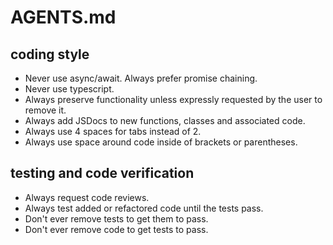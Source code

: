 # AGENTS.md

## coding style
- Never use async/await. Always prefer promise chaining.
- Never use typescript.
- Always preserve functionality unless expressly requested by the user to remove it.
- Always add JSDocs to new functions, classes and associated code.
- Always use 4 spaces for tabs instead of 2.
- Always use space around code inside of brackets or parentheses.

## testing and code verification
- Always request code reviews.
- Always test added or refactored code until the tests pass.
- Don't ever remove tests to get them to pass.
- Don't ever remove code to get tests to pass.
